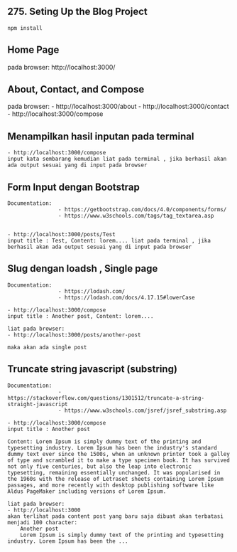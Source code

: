 ## 275. Seting Up the Blog Project

    npm install

## Home Page

pada browser: http://localhost:3000/

## About, Contact, and Compose

pada browser: - http://localhost:3000/about - http://localhost:3000/contact - http://localhost:3000/compose

## Menampilkan hasil inputan pada terminal

    - http://localhost:3000/compose
    input kata sembarang kemudian liat pada terminal , jika berhasil akan ada output sesuai yang di input pada browser

## Form Input dengan Bootstrap

    Documentation:
                    - https://getbootstrap.com/docs/4.0/components/forms/
                    - https://www.w3schools.com/tags/tag_textarea.asp


    - http://localhost:3000/posts/Test
    input title : Test, Content: lorem.... liat pada terminal , jika berhasil akan ada output sesuai yang di input pada browser

## Slug dengan loadsh , Single page

    Documentation:
                    - https://lodash.com/
                    - https://lodash.com/docs/4.17.15#lowerCase

    - http://localhost:3000/compose
    input title : Another post, Content: lorem....

    liat pada browser:
    - http://localhost:3000/posts/another-post

    maka akan ada single post

## Truncate string javascript (substring)

    Documentation:
                    - https://stackoverflow.com/questions/1301512/truncate-a-string-straight-javascript
                    - https://www.w3schools.com/jsref/jsref_substring.asp

    - http://localhost:3000/compose
    input title : Another post

    Content: Lorem Ipsum is simply dummy text of the printing and typesetting industry. Lorem Ipsum has been the industry's standard dummy text ever since the 1500s, when an unknown printer took a galley of type and scrambled it to make a type specimen book. It has survived not only five centuries, but also the leap into electronic typesetting, remaining essentially unchanged. It was popularised in the 1960s with the release of Letraset sheets containing Lorem Ipsum passages, and more recently with desktop publishing software like Aldus PageMaker including versions of Lorem Ipsum.

    liat pada browser:
    - http://localhost:3000
    akan terlihat pada content post yang baru saja dibuat akan terbatasi menjadi 100 character:
        Another post
        Lorem Ipsum is simply dummy text of the printing and typesetting industry. Lorem Ipsum has been the ...
